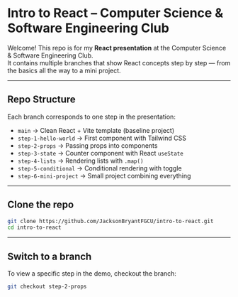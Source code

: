 # Intro to React – Computer Science & Software Engineering Club 

Welcome! This repo is for my **React presentation** at the Computer Science & Software Engineering Club.  
It contains multiple branches that show React concepts step by step — from the basics all the way to a mini project.  

---

## Repo Structure
Each branch corresponds to one step in the presentation:

- `main` → Clean React + Vite template (baseline project)  
- `step-1-hello-world` → First component with Tailwind CSS  
- `step-2-props` → Passing props into components  
- `step-3-state` → Counter component with React `useState`  
- `step-4-lists` → Rendering lists with `.map()`  
- `step-5-conditional` → Conditional rendering with toggle  
- `step-6-mini-project` → Small project combining everything  

---

## Clone the repo

```bash
git clone https://github.com/JacksonBryantFGCU/intro-to-react.git
cd intro-to-react
```
---

## Switch to a branch

To view a specific step in the demo, checkout the branch:

```bash
git checkout step-2-props
```
